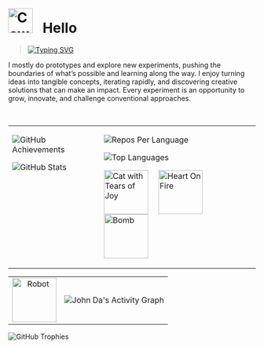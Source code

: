 # <img src="https://raw.githubusercontent.com/Tarikul-Islam-Anik/Animated-Fluent-Emojis/master/Emojis/Smilies/Cowboy%20Hat%20Face.png" alt="Cowboy Hat Face" width="50" height="50" /> &nbsp; Hello

> [![Typing SVG](https://readme-typing-svg.demolab.com/?lines=📖+Making+progresses+in;Web+Designs/Developments;Robotic/Dectections;2D/3D+Animation)]()

I mostly do prototypes and explore new experiments, pushing the boundaries of what’s possible and learning along the way. I enjoy turning ideas into tangible concepts, iterating rapidly, and discovering creative solutions that can make an impact. Every experiment is an opportunity to grow, innovate, and challenge conventional approaches.

<br>

<div>
<table border="0" cellspacing="10" cellpadding="0" width="100%">
  <tr>
    <!-- Left Column -->
    <td valign="top">
      <p>
        <img 
          src="https://api.vaunt.dev/v1/github/entities/john-da/achievements?format=svg&limit=3"
          alt="GitHub Achievements"
        />
      </p>
      <p>
        <img 
          alt="GitHub Stats"
          src="https://github-readme-stats.vercel.app/api?username=john-da&theme=tokyonight&hide_border=true&include_all_commits=false&count_private=false&bg_color=0d1117"
        />
      </p>
    </td>
    <!-- Right Column -->
    <td valign="top">
      <p>
        <img 
          src="http://github-profile-summary-cards.vercel.app/api/cards/repos-per-language?username=john-da&theme=github_dark&hide_border=true"
          alt="Repos Per Language"
        />
      </p>
      <p>
        <img 
          src="https://github-readme-stats.vercel.app/api/top-langs/?username=john-da&hide=html&hide_border=true&layout=compact&langs_count=8&theme=github_dark"
          alt="Top Languages"
        />
      </p>
      <p>
        <img
          src="https://raw.githubusercontent.com/Tarikul-Islam-Anik/Microsoft-Teams-Animated-Emojis/master/Emojis/Smilies/Cat%20with%20Tears%20of%20Joy.png"
          alt="Cat with Tears of Joy"
          width="90"
          height="90"
          style="vertical-align: middle;"
        />
        &nbsp;&nbsp;&nbsp;
        <img
          src="https://raw.githubusercontent.com/Tarikul-Islam-Anik/Animated-Fluent-Emojis/master/Emojis/Smilies/Heart%20on%20Fire.png"
          alt="Heart On Fire"
          width="90"
          height="90"
          style="vertical-align: middle;"
        />
  &nbsp;&nbsp;&nbsp;
        <img
          src="https://raw.githubusercontent.com/Tarikul-Islam-Anik/Animated-Fluent-Emojis/master/Emojis/Smilies/Bomb.png"
          alt="Bomb"
          width="90"
          height="90"
          style="vertical-align: middle;"
        />
        &nbsp;&nbsp;&nbsp;
      </p>
    </td>
  </tr>
</table>
</div>

<table align="center" cellspacing="0" cellpadding="0" border="0">
  <tr>
    <td align="center" valign="middle" width="90">
      <img 
        src="https://raw.githubusercontent.com/Tarikul-Islam-Anik/Animated-Fluent-Emojis/master/Emojis/Smilies/Robot.png"
        alt="Robot"
        width="90"
        height="90"
      />
    </td>
    <td align="center" valign="middle">
      <img 
        alt="John Da's Activity Graph"
        src="https://github-readme-activity-graph.vercel.app/graph?username=john-da&theme=github-dark&hide_border=true&custom_title=Activity&hide_title=false"
      />
    </td>
  </tr>
</table>

<p>
  <img
    src="https://github-profile-trophy.vercel.app/?username=john-da&theme=tokyonight&cols=4&no-frame=true&margin-w=5&margin-h=5&title=Experience"
    alt="GitHub Trophies"
  />
</p>


<br>
